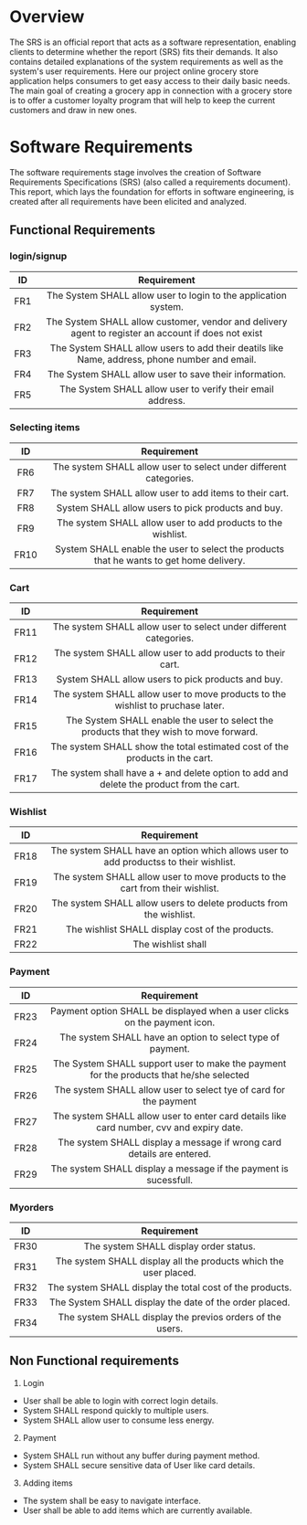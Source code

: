 # Overview
The SRS is an official report that acts as a software representation, enabling clients to determine whether the report (SRS) fits their demands. It also contains detailed explanations of the system requirements as well as the system's user requirements. Here our project online grocery store application helps consumers to get easy access to their daily basic needs. The main goal of creating a grocery app in connection with a grocery store is to offer a customer loyalty program that will help to keep the current customers and draw in new ones.
# Software Requirements
The software requirements stage involves the creation of Software Requirements Specifications (SRS) (also called a requirements document). This report, which lays the foundation for efforts in software engineering, is created after all requirements have been elicited and analyzed. 

## Functional Requirements
### login/signup 

| ID  | Requirement |
| :-------------: | :----------: |
| FR1 | The System SHALL allow user to login to the application system. |
| FR2 | The System SHALL allow customer, vendor and delivery agent to register an account if does not exist |
| FR3 | The System SHALL allow users to add their deatils like Name, address, phone number and  email. |
| FR4 | The System SHALL allow user to save their information.|
| FR5 | The System SHALL allow user to verify their email address. |

### Selecting items

| ID  | Requirement |
| :-------------: | :----------: |
| FR6 | The system SHALL allow user to select under different categories. |
| FR7 | The system SHALL allow user to add items to their cart. |
| FR8 | System SHALL allow users to pick products and buy. |
| FR9| The system SHALL allow user to add products to the wishlist. |
| FR10 | System SHALL enable the user to select the products that he wants to get home delivery. |

### Cart

| ID  | Requirement |
| :-------------: | :----------: |
| FR11 | The system SHALL allow user to select under different categories. |
| FR12 | The system SHALL allow user to add products to their cart. |
| FR13 | System SHALL allow users to pick products and buy. |
| FR14| The system SHALL allow user to move products to the wishlist to pruchase later. |
| FR15 | The System SHALL enable the user to select the products that they wish to move forward. |
| FR16| The system SHALL show the total estimated cost of the products in the cart. |
| FR17| The system shall have a + and delete option to add and delete the product from the cart. |


### Wishlist

| ID  | Requirement |
| :-------------: | :----------: |
| FR18 | The system SHALL have an option which allows user to add productss to their wishlist.  |
| FR19 | The system SHALL allow user to move products to the cart from their wishlist.  |
| FR20 | The system SHALL allow users to delete products from the wishlist. |
| FR21| The wishlist SHALL display cost of the products.|
| FR22 | The wishlist shall   |


### Payment

| ID  | Requirement |
| :-------------: | :----------: |
| FR23| Payment option SHALL be displayed when a user clicks on the payment icon. |
| FR24| The system SHALL have an option to select type of payment. |
| FR25| The System SHALL support user to make the payment for the products that he/she selected|
| FR26 | The system SHALL allow user to select tye of card for the payment |
| FR27 | The system SHALL allow user to enter card details like card number, cvv and expiry date. |
| FR28 | The system SHALL display a message if wrong card details are entered. |
| FR29| The system SHALL display a message if the payment is sucessfull. |

### Myorders

| ID  | Requirement |
| :-------------: | :----------: |
| FR30| The system SHALL display order status. |
| FR31| The system SHALL display all the products which the user placed.|
| FR32| The system SHALL display the total cost of the products.|
| FR33 | The System SHALL display the date of the order placed. |
| FR34 | The system SHALL display the previos orders of the users.   |

## Non Functional requirements

1. Login
* User shall be able to login with correct login details.
* System SHALL respond quickly to multiple users. 
* System SHALL allow user to consume less energy. 

2. Payment
* System SHALL run without any buffer during payment method. 
* System SHALL secure sensitive data of User like card details.

3. Adding items
* The system shall be easy to navigate interface.
* User shall be able to add items which are currently available.


